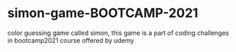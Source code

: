 # simon-game-BOOTCAMP-2021
color guessing game called simon, this game is a part of coding challenges in bootcamp2021 course offered by udemy  
